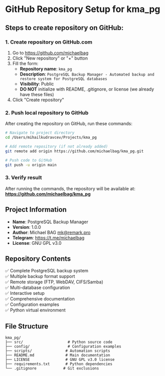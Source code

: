 # GitHub Repository Setup for kma_pg

## Steps to create repository on GitHub:

### 1. Create repository on GitHub.com

1. Go to https://github.com/michaelbag
2. Click "New repository" or "+" button
3. Fill the form:
   - **Repository name**: `kma_pg`
   - **Description**: `PostgreSQL Backup Manager - Automated backup and restore system for PostgreSQL databases`
   - **Visibility**: Public
   - **DO NOT** initialize with README, .gitignore, or license (we already have these files)
4. Click "Create repository"

### 2. Push local repository to GitHub

After creating the repository on GitHub, run these commands:

```bash
# Navigate to project directory
cd /Users/mihailkudravcev/Projects/kma_pg

# Add remote repository (if not already added)
git remote add origin https://github.com/michaelbag/kma_pg.git

# Push code to GitHub
git push -u origin main
```

### 3. Verify result

After running the commands, the repository will be available at:
**https://github.com/michaelbag/kma_pg**

## Project Information

- **Name**: PostgreSQL Backup Manager
- **Version**: 1.0.0
- **Author**: Michael BAG <mk@remark.pro>
- **Telegram**: https://t.me/michaelbag
- **License**: GNU GPL v3.0

## Repository Contents

✅ Complete PostgreSQL backup system  
✅ Multiple backup format support  
✅ Remote storage (FTP, WebDAV, CIFS/Samba)  
✅ Multi-database configuration  
✅ Interactive setup  
✅ Comprehensive documentation  
✅ Configuration examples  
✅ Python virtual environment  

## File Structure

```
kma_pg/
├── src/                    # Python source code
├── config/                 # Configuration examples
├── scripts/               # Automation scripts
├── README.md              # Main documentation
├── LICENSE                # GNU GPL v3.0 license
├── requirements.txt       # Python dependencies
└── .gitignore            # Git exclusions
```
